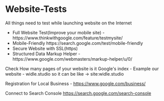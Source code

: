 # Website-Tests
All things need to test while launching website on the Internet

<ul>
  <li>Full Website Test(Improve your mobile site) - https://www.thinkwithgoogle.com/feature/testmysite/</li>
  <li>Mobile-Friendly https://search.google.com/test/mobile-friendly</li>
  <li>Secure Website with SSL(https)</li>
  <li>Structured Data Markup Helper - https://www.google.com/webmasters/markup-helper/u/0/</li>
</ul>

Check How many pages of your website is it Google's index - Example our website - widle.studio so it can be like -> site:widle.studio

Registration for Local Business - https://www.google.com/business/

Connect to Search Console https://search.google.com/search-console
